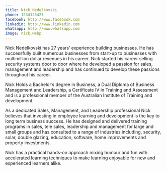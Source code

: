 ```yaml
---
title: Nick Nedelkovski
phone: 1234123423
facebook: http://www.facebook.com
linkedin: http://www.linkedin.com
whatsapp: http://www.whatsapp.com
image: nick.webp
---
```


Nick Nedelkovski has 27 years’ experience building businesses. He has successfully built numerous businesses from start-up to businesses with multimillion dollar revenues in his career. Nick started his career selling security systems door to door where he developed a passion for sales, management and leadership and has continued to develop these passions throughout his career.

Nick Holds a Bachelor’s degree in Business, a Dual Diploma of Business Management and Leadership, a Certificate IV in Training and Assessment and is a professional member of the Australian Institute of Training and development.

As a dedicated Sales, Management, and Leadership professional Nick believes that investing in employee learning and development is the key to long term business success. He has designed and delivered training programs in sales, tele sales, leadership and management for large and small groups and has consulted to a range of industries including, security, solar, double glazing, education, software, home improvements and property investments. 

Nick has a practical hands-on approach mixing humour and fun with accelerated learning techniques to make learning enjoyable for new and experienced learners alike.
